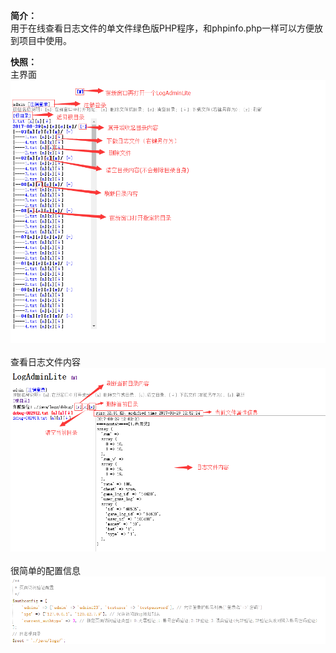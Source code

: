 

**简介：**<br />
用于在线查看日志文件的单文件绿色版PHP程序，和phpinfo.php一样可以方便放到项目中使用。<br />


**快照：**<br />
主界面<br />
<img alt="main.png" src="Snapshot/main.png" /><br /><br />
查看日志文件内容<br />
<img alt="logfile.png" src="Snapshot/logfile.png" /><br /><br />
很简单的配置信息<br />
<img alt="config.png" src="Snapshot/config.png" /><br /><br />
